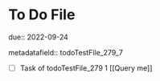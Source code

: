 # To Do File

due:: 2022-09-24

metadatafield:: todoTestFile_279_7

- [ ] Task of todoTestFile_279 1 [[Query me]]
